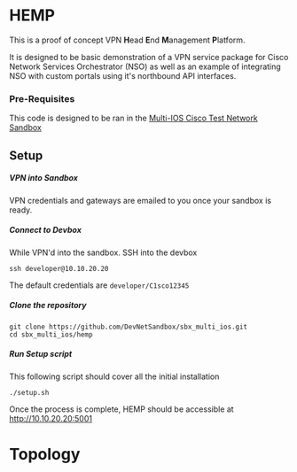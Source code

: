 # HEMP

This is a proof of concept VPN **H**ead **E**nd **M**anagement **P**latform.



It is designed to be basic demonstration of a VPN service package for Cisco Network Services Orchestrator (NSO) as well as an example of integrating NSO with custom portals using it's northbound API interfaces.

### Pre-Requisites

This code is designed to be ran in the [Multi-IOS Cisco Test Network Sandbox](https://devnetsandbox.cisco.com/RM/Diagram/Index/6b023525-4e7f-4755-81ae-05ac500d464a?diagramType=Topology)


## Setup

##### VPN into Sandbox

VPN credentials and gateways are emailed to you once your sandbox is ready.

##### Connect to Devbox
While VPN'd into the sandbox. SSH into the  devbox

```
ssh developer@10.10.20.20
```
The
default credentials are `developer/C1sco12345`

##### Clone the repository
```
git clone https://github.com/DevNetSandbox/sbx_multi_ios.git
cd sbx_multi_ios/hemp
```

##### Run Setup script

This following script should cover all the initial installation

```
./setup.sh
```

Once the process is complete, HEMP should be accessible at http://10.10.20.20:5001


# Topology
